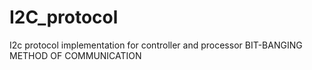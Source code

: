 # I2C_protocol
I2c protocol implementation for controller and processor
BIT-BANGING METHOD OF COMMUNICATION 
